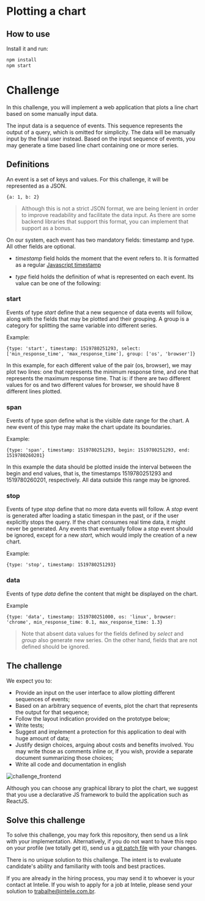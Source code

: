 # Plotting a chart

## How to use

Install it and run:

```sh
npm install
npm start
```

# Challenge

In this challenge, you will implement a web application that plots a line chart based on some manually input data.

The input data is a sequence of events. This sequence represents the output of a query, which is omitted for simplicity. The data will be manually input by the final user instead. Based on the input sequence of events, you may generate a time based line chart containing one or more series.

## Definitions

An event is a set of keys and values. For this challenge, it will be represented as a JSON.

```
{a: 1, b: 2}
```

> Although this is not a strict JSON format, we are being lenient in order to improve readability and facilitate the data input. As there are some backend libraries that support this format, you can implement that support as a bonus.

On our system, each event has two mandatory fields: timestamp and type. All other fields are optional.

- _timestamp_ field holds the moment that the event refers to. It is formatted as a regular [Javascript timestamp](https://developer.mozilla.org/en-US/docs/Web/JavaScript/Reference/Global_Objects/Date/getTime)

- _type_ field holds the definition of what is represented on each event. Its value can be one of the following:

### start

Events of type _start_ define that a new sequence of data events will follow, along with the fields that may be plotted and their grouping. A group is a category for splitting the same variable into different series.

Example:

```
{type: 'start', timestamp: 1519780251293, select: ['min_response_time', 'max_response_time'], group: ['os', 'browser']}
```

In this example, for each different value of the pair (os, browser), we may plot two lines: one that represents the minimum response time, and one that represents the maximum response time. That is: if there are two different values for os and two different values for browser, we should have 8 different lines plotted.

### span

Events of type _span_ define what is the visible date range for the chart. A new event of this type may make the chart update its boundaries.

Example:

```
{type: 'span', timestamp: 1519780251293, begin: 1519780251293, end: 1519780260201}
```

In this example the data should be plotted inside the interval between the begin and end values, that is, the timestamps 1519780251293 and 1519780260201, respectively. All data outside this range may be ignored.

### stop

Events of type _stop_ define that no more data events will follow.
A _stop_ event is generated after loading a static timespan in the past, or if the user explicitly stops the query. If the chart consumes real time data, it might never be generated.
Any events that eventually follow a _stop_ event should be ignored, except for a new _start_, which would imply the creation of a new chart.

Example:

```
{type: 'stop', timestamp: 1519780251293}
```

### data

Events of type _data_ define the content that might be displayed on the chart.

Example

```
{type: 'data', timestamp: 1519780251000, os: 'linux', browser: 'chrome', min_response_time: 0.1, max_response_time: 1.3}
```

> Note that absent data values for the fields defined by _select_ and _group_ also generate new series. On the other hand, fields that are not defined should be ignored.

## The challenge

We expect you to:

- Provide an input on the user interface to allow plotting different sequences of events;
- Based on an arbitrary sequence of events, plot the chart that represents the output for that sequence;
- Follow the layout indication provided on the prototype below;
- Write tests;
- Suggest and implement a protection for this application to deal with huge amount of data;
- Justify design choices, arguing about costs and benefits involved. You may write those as comments inline or, if you wish, provide a separate document summarizing those choices;
- Write all code and documentation in english

![challenge_frontend](https://github.com/intelie/challenge-chart-plot/raw/master/challenge_frontend.png "Expected user interface")

Although you can choose any graphical library to plot the chart, we suggest that you use a declarative JS framework to build the application such as ReactJS.

## Solve this challenge

To solve this challenge, you may fork this repository, then
send us a link with your implementation. Alternatively, if you do not want to have this repo on
your profile (we totally get it), send us a
[git patch file](https://www.devroom.io/2009/10/26/how-to-create-and-apply-a-patch-with-git/)
with your changes.

There is no unique solution to this challenge. The intent is to evaluate candidate's ability and familiarity with tools and best practices.

If you are already in the hiring process, you may send it to whoever is your contact at Intelie. If you wish to apply for a job at Intelie, please send your solution to [trabalhe@intelie.com.br](mailto:trabalhe@intelie.com.br).
